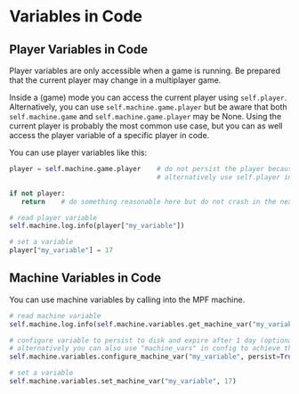 # Variables in Code

## Player Variables in Code

Player variables are only accessible when a game is running. Be prepared that the current player may change in a multiplayer game.

Inside a (game) mode you can access the current player using `self.player`. Alternatively, you can use `self.machine.game.player` but be aware that both `self.machine.game` and `self.machine.game.player` may be None. Using the current player is probably the most common use case, but you can as well access the player variable of a specific player in code.

You can use player variables like this:

``` python
player = self.machine.game.player    # do not persist the player because it may change
                                     # alternatively use self.player in modes

if not player:
   return    # do something reasonable here but do not crash in the next line

# read player variable
self.machine.log.info(player["my_variable"])

# set a variable
player["my_variable"] = 17
```



## Machine Variables in Code

You can use machine variables by calling into the MPF machine.

``` python
# read machine variable
self.machine.log.info(self.machine.variables.get_machine_var("my_variable"))

# configure variable to persist to disk and expire after 1 day (optional)
# alternatively you can also use "machine_vars" in config to achieve the same
self.machine.variables.configure_machine_var("my_variable", persist=True, expire_secs=86400)

# set a variable
self.machine.variables.set_machine_var("my_variable", 17)
```
